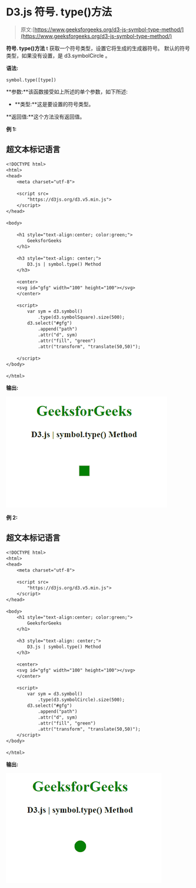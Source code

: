 # D3.js 符号. type()方法

> 原文:[https://www.geeksforgeeks.org/d3-js-symbol-type-method/](https://www.geeksforgeeks.org/d3-js-symbol-type-method/)

**符号. type()方法** t 获取一个符号类型，设置它将生成的生成器符号。 默认的符号类型，如果没有设置，是 d3.symbolCircle 。

**语法:**

```
symbol.type([type])

```

**参数:**该函数接受如上所述的单个参数，如下所述:

*   **类型:**这是要设置的符号类型。

**返回值:**这个方法没有返回值。

**例 1:**

## 超文本标记语言

```
<!DOCTYPE html>
<html>
<head>
    <meta charset="utf-8">

    <script src=
        "https://d3js.org/d3.v5.min.js">
    </script>
</head>

<body>

    <h1 style="text-align:center; color:green;">
        GeeksforGeeks
    </h1>

    <h3 style="text-align: center;">
        D3.js | symbol.type() Method
    </h3>

    <center>
    <svg id="gfg" width="100" height="100"></svg>
    </center>

    <script>
        var sym = d3.symbol()
            .type(d3.symbolSquare).size(500);
        d3.select("#gfg")
            .append("path")
            .attr("d", sym)
            .attr("fill", "green")
            .attr("transform", "translate(50,50)");

    </script>
</body>

</html>
```

**输出:**

![](img/2ec1c187d406a2aac13a93c55b50c401.png)

**例 2:**

## 超文本标记语言

```
<!DOCTYPE html>
<html>
<head>
    <meta charset="utf-8">

    <script src=
        "https://d3js.org/d3.v5.min.js">
    </script>
</head>

<body>
    <h1 style="text-align:center; color:green;">
        GeeksforGeeks
    </h1>

    <h3 style="text-align: center;">
        D3.js | symbol.type() Method
    </h3>

    <center>
    <svg id="gfg" width="100" height="100"></svg>
    </center>

    <script>
        var sym = d3.symbol()
            .type(d3.symbolCircle).size(500);
        d3.select("#gfg")
            .append("path")
            .attr("d", sym)
            .attr("fill", "green")
            .attr("transform", "translate(50,50)");
    </script>
</body>

</html>
```

**输出:**

![](img/7a102b2cac07fcb05f67329dca756aa1.png)